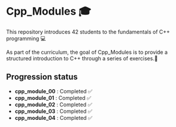 # Cpp_Modules 🎓
This repository introduces 42 students to the fundamentals of C++ programming 💻

As part of the curriculum, the goal of Cpp_Modules is to provide a structured introduction to C++ through a series of exercises.📝

## Progression status

- **cpp_module_00** : Completed ✅
- **cpp_module_01** : Completed ✅
- **cpp_module_02** : Completed ✅
- **cpp_module_03** : Completed ✅
- **cpp_module_04** : Completed ✅

